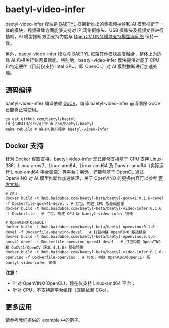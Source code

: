# baetyl-video-infer

baetyl-video-infer 模块是 [BAETYL](https://baetyl.io) 框架新推出的集视频抽帧和 AI 模型推断于一体的模块，视频采集方面能够支持对 IP 网络摄像头、USB 摄像头及视频文件进行抽帧，AI 模型推断方面支持力度与 [OpenCV DNN 模块支持模型与网络](https://github.com/opencv/opencv/wiki/Deep-Learning-in-OpenCV) 保持一致。

另外，baetyl-video-infer 模块与 BAETYL 框架其他模块高度融合，整体上为边缘 AI 和相关行业场景赋能。特别地，baetyl-video-infer 模块提供对基于 CPU 和特定硬件（目前仅支持 Intel GPU，即 OpenCL）对 AI 模型推断进行加速处理。

## 源码编译

baetyl-video-infer 编译依赖 [GoCV](https://github.com/hybridgroup/gocv)，编译 baetyl-video-infer 前请确保 GoCV 已能够正常使用。

```shell
go get github.com/baetyl/baetyl
cd $GOPATH/src/github.com/baetyl/baetyl
make rebuild # 编译可执行程序 baetyl-video-infer
```

## Docker 支持

针对 Docker 容器支持，baetyl-video-infer 现已能够支持基于 CPU 支持 Linux-386、Linux-armv7、Linux-arm64、Linux-amd64 及 Darwin-amd64（实际运行 Linux-amd64 平台镜像）等平台；另外，还能够基于 OpenCL 通过 OpenVINO 对 AI 模型推断作加速处理，关于 OpenVINO 的更多内容可以参考 [官方文档](https://docs.openvinotoolkit.org/latest/index.html)。

```shell
# CPU
docker build -t hub.baidubce.com/baetyl-bata/baetyl-gocv41:0.1.6-devel -f Dockerfile-gocv41-devel . # 打包、构建 CPU 版基础镜像
docker build -t hub.baidubce.com/baetyl-beta/baetyl-video-infer:0.1.6 -f Dockerfile . # 打包、构建 CPU 版 baetyl-video-infer 镜像

# OpenVINO(OpenCL)
docker build -t hub.baidubce.com/baetyl-beta/baetyl-openvino:0.1.6-devel -f Dockerfile-openvino-devel . # 打包构建 OpenVINO 基础镜像
docker build -t hub.baidubce.com/baetyl-beta/baetyl-openvino:0.1.6-gocv41-devel -f Dockerfile-openvino-gocv41-devel . # 打包构建 OpenVINO 和 GoCV41(OpenCV 版本 4.1.0) 基础镜像
docker build -t hub.baidubce.com/baetyl-beta/baetyl-video-infer:0.1.6-openvino -f Dockerfile-openvino . # 打包、构建 OpenVINO(OpenCL) 版 baetyl-video-infer 镜像
```

**注意**：

- 针对 OpenVINO(OpenCL)，现在仅支持 Linux-amd64 平台；
- 针对 CPU，不支持跨平台编译（底层依赖 CGo）。

## 更多应用

请参考我们提供的 example 中的例子。